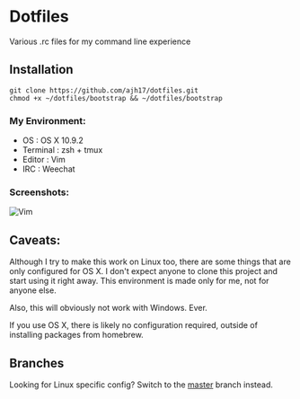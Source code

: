# Dotfiles
Various .rc files for my command line experience


## Installation
    git clone https://github.com/ajh17/dotfiles.git
    chmod +x ~/dotfiles/bootstrap && ~/dotfiles/bootstrap

### My Environment:
- OS       : OS X 10.9.2
- Terminal : zsh + tmux
- Editor   : Vim
- IRC      : Weechat

### Screenshots:

![Vim](http://cl.ly/V5dA/shell.png "Vim, tmux demo")

## Caveats:
Although I try to make this work on Linux too, there are some things that are
only configured for OS X. I don't expect anyone to clone this project and start
using it right away. This environment is made only for me, not for anyone else.

Also, this will obviously not work with Windows. Ever.

If you use OS X, there is likely no configuration required, outside of
installing packages from homebrew.

## Branches

Looking for Linux specific config? Switch to the
[master](https://github.com/ajh17/dotfiles/tree/linux-branch) branch instead.

